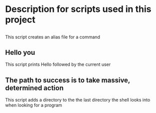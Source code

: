 # Description for scripts used in this project

## <o>
This script creates an alias file for a command

## Hello you
This script prints Hello followed by the current user

## The path to success is to take massive, determined action
This script adds a directory to the the last directory the shell looks into when looking for a program
